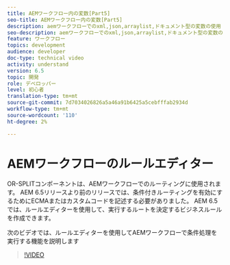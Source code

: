 ```yaml
---
title: AEMワークフロー内の変数[Part5]
seo-title: AEMワークフロー内の変数[Part5]
description: aemワークフローでのxml,json,arraylist,ドキュメント型の変数の使用
seo-description: aemワークフローでのxml,json,arraylist,ドキュメント型の変数の使用
feature: ワークフロー
topics: development
audience: developer
doc-type: technical video
activity: understand
version: 6.5
topic: 開発
role: デベロッパー
level: 初心者
translation-type: tm+mt
source-git-commit: 7d7034026826a5a46a91b6425a5cebfffab2934d
workflow-type: tm+mt
source-wordcount: '110'
ht-degree: 2%

---
```



# AEMワークフローのルールエディター

OR-SPLITコンポーネントは、AEMワークフローでのルーティングに使用されます。 AEM 6.5リリースより前のリリースでは、条件付きルーティングを有効にするためにECMAまたはカスタムコードを記述する必要がありました。 AEM 6.5では、ルールエディターを使用して、実行するルートを決定するビジネスルールを作成できます。

次のビデオでは、ルールエディターを使用してAEMワークフローで条件処理を実行する機能を説明します

>[!VIDEO](https://video.tv.adobe.com/v/26362/quality=9)
